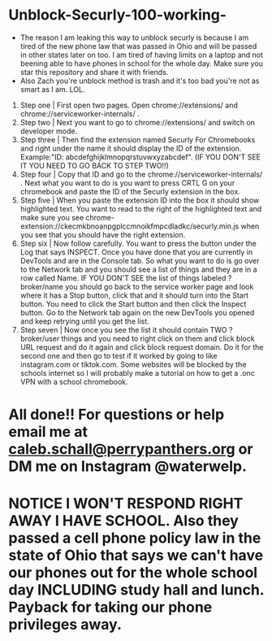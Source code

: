 # Unblock-Securly-100-working-
* The reason I am leaking this way to unblock securly is because I am tired of the new phone law that was passed in Ohio and will be passed in other states later on too. I am tired of having limits on a laptop and not beening able to have phones in school for the whole day. Make sure you star this repository and share it with friends.
* Also Zach you're unblock method is trash and it's too bad you're not as smart as I am. LOL.
1. Step one | First open two pages. Open chrome://extensions/ and chrome://serviceworker-internals/ .
2. Step two | Next you want to go to chrome://extensions/ and switch on developer mode.
3. Step three | Then find the extension named Securly For Chromebooks and right under the name it should display the ID of the extension. Example:"ID: abcdefghijklmnopqrstuvwxyzabcdef". (IF YOU DON'T SEE IT YOU NEED TO GO BACK TO STEP TWO!!)
4. Step four | Copy that ID and go to the chrome://serviceworker-internals/ . Next what you want to do is you want to press CRTL G on your chromebook and paste the ID of the Securly extension in the box.
5. Step five | When you paste the extension ID into the box it should show highlighted text. You want to read to the right of the highlighted text and make sure you see chrome-extension://ckecmkbnoanpgplccmnoikfmpcdladkc/securly.min.js when you see that you should have the right extension.
6. Step six | Now follow carefully. You want to press the button under the Log that says INSPECT. Once you have done that you are currently in DevTools and are in the Console tab. So what you want to do is go over to the Network tab and you should see a list of things and they are in a row called Name. IF YOU DON'T SEE the list of things labeled ?broker/name you should go back to the service worker page and look where it has a Stop button, click that and it should turn into the Start button. You need to click the Start button and then click the Inspect button. Go to the Network tab again on the new DevTools you opened and keep retrying until you get the list.
7. Step seven | Now once you see the list it should contain TWO ?broker/user things and you need to right click on them and click block URL request and do it again and click block request domain. Do it for the second one and then go to test if it worked by going to like instagram.com or tiktok.com. Some websites will be blocked by the schools internet so I will probably make a tutorial on how to get a .onc VPN with a school chromebook.
# All done!! For questions or help email me at caleb.schall@perrypanthers.org or DM me on Instagram @waterwelp.
# NOTICE I WON'T RESPOND RIGHT AWAY I HAVE SCHOOL. Also they passed a cell phone policy law in the state of Ohio that says we can't have our phones out for the whole school day INCLUDING study hall and lunch. Payback for taking our phone privileges away.
